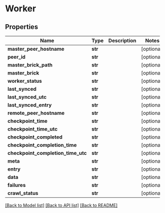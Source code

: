 # Worker

## Properties
Name | Type | Description | Notes
------------ | ------------- | ------------- | -------------
**master_peer_hostname** | **str** |  | [optional] 
**peer_id** | **str** |  | [optional] 
**master_brick_path** | **str** |  | [optional] 
**master_brick** | **str** |  | [optional] 
**worker_status** | **str** |  | [optional] 
**last_synced** | **str** |  | [optional] 
**last_synced_utc** | **str** |  | [optional] 
**last_synced_entry** | **str** |  | [optional] 
**remote_peer_hostname** | **str** |  | [optional] 
**checkpoint_time** | **str** |  | [optional] 
**checkpoint_time_utc** | **str** |  | [optional] 
**checkpoint_completed** | **str** |  | [optional] 
**checkpoint_completion_time** | **str** |  | [optional] 
**checkpoint_completion_time_utc** | **str** |  | [optional] 
**meta** | **str** |  | [optional] 
**entry** | **str** |  | [optional] 
**data** | **str** |  | [optional] 
**failures** | **str** |  | [optional] 
**crawl_status** | **str** |  | [optional] 

[[Back to Model list]](../README.md#documentation-for-models) [[Back to API list]](../README.md#documentation-for-api-endpoints) [[Back to README]](../README.md)


